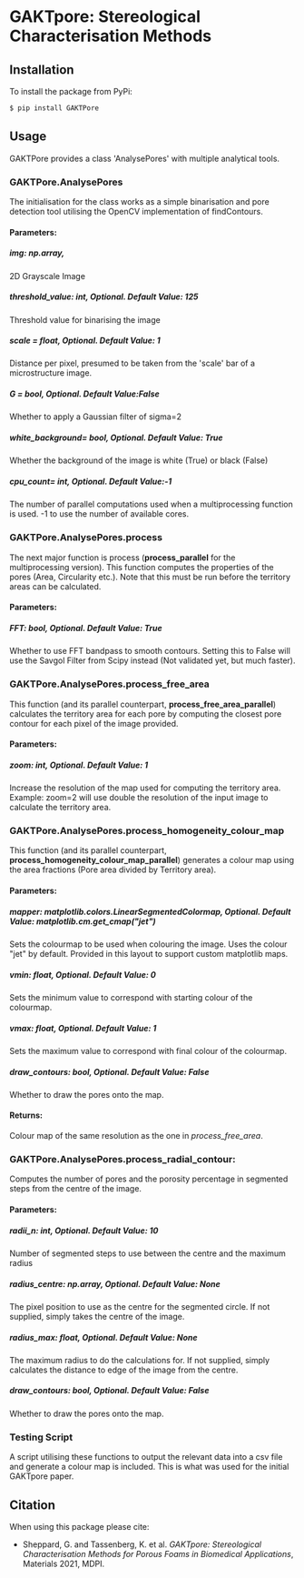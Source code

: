 # GAKTpore: Stereological Characterisation Methods

## Installation
To install the package from PyPi:

```bash
$ pip install GAKTPore
```

## Usage

GAKTPore provides a class 'AnalysePores' with multiple analytical tools. 

### GAKTPore.**AnalysePores**
The initialisation for the class works as a simple binarisation and pore detection tool utilising the OpenCV implementation of findContours.

#### **Parameters:** 

##### img: np.array,
2D Grayscale Image
##### threshold_value: int, *Optional*. Default Value: 125
Threshold value for binarising the image
##### scale = float, *Optional*. Default Value: 1
Distance per pixel, presumed to be taken from the 'scale' bar of a microstructure image.
##### G = bool, *Optional*. Default Value:False
Whether to apply a Gaussian filter of sigma=2
##### white_background= bool, *Optional*. Default Value: True
Whether the background of the image is white (True) or black (False)
##### cpu_count= int, *Optional*. Default Value:-1
The number of parallel computations used when a multiprocessing function is used. -1 to use the number of available cores.

### GAKTPore.AnalysePores.**process**
The next major function is process (**process_parallel** for the multiprocessing version). This function computes the properties of the pores (Area, Circularity etc.).
Note that this must be run before the territory areas can be calculated.

#### **Parameters:** 
##### FFT: bool, *Optional*. Default Value: True
Whether to use FFT bandpass to smooth contours. Setting this to False will use the Savgol Filter from Scipy instead (Not validated yet, but much faster).

### GAKTPore.AnalysePores.**process_free_area**
This function (and its parallel counterpart, **process_free_area_parallel**) calculates the territory area for each pore by computing the closest pore contour for each pixel of the image provided.

#### **Parameters:** 
##### zoom: int, *Optional*. Default Value: 1
Increase the resolution of the map used for computing the territory area. Example: zoom=2 will use double the resolution of the input image to calculate the territory area.

### GAKTPore.AnalysePores.**process_homogeneity_colour_map**
This function (and its parallel counterpart, **process_homogeneity_colour_map_parallel**) generates a colour map using the area fractions (Pore area divided by Territory area).
#### **Parameters:** 
##### mapper: matplotlib.colors.LinearSegmentedColormap, *Optional*. Default Value: matplotlib.cm.get_cmap("jet")
Sets the colourmap to be used when colouring the image. Uses the colour "jet" by default. Provided in this layout to support custom matplotlib maps.
##### vmin: float, *Optional*. Default Value: 0
Sets the minimum value to correspond with starting colour of the colourmap. 
##### vmax: float, *Optional*. Default Value: 1
Sets the maximum value to correspond with final colour of the colourmap. 
##### draw_contours: bool, *Optional*. Default Value: False
Whether to draw the pores onto the map.
  
#### **Returns:**  
Colour map of the same resolution as the one in *process_free_area*.

### GAKTPore.AnalysePores.**process_radial_contour**:
  Computes the number of pores and the porosity percentage in segmented steps from the centre of the image.
#### **Parameters:** 

##### radii_n: int, *Optional*. Default Value: 10
Number of segmented steps to use between the centre and the maximum radius

##### radius_centre: np.array, *Optional*. Default Value: None
The pixel position to use as the centre for the segmented circle. If not supplied, simply takes the centre of the image.

##### radius_max: float, *Optional*. Default Value: None
The maximum radius to do the calculations for. If not supplied, simply calculates the distance to edge of the image from the centre.

##### draw_contours: bool, *Optional*. Default Value: False
Whether to draw the pores onto the map.

### Testing Script

A script utilising these functions to output the relevant data into a csv file and generate a colour map is included. This is what was used for the initial GAKTpore paper.

## Citation

When using this package please cite:

*   Sheppard, G. and Tassenberg, K. et al. _GAKTpore: Stereological Characterisation Methods for Porous Foams in Biomedical Applications_, Materials 2021, MDPI.
